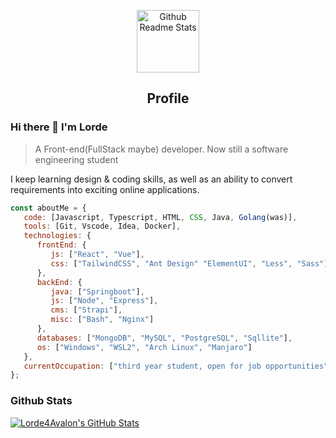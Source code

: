 <p align="center">
 <img width="100px" src="https://res.cloudinary.com/anuraghazra/image/upload/v1594908242/logo_ccswme.svg" align="center" alt="Github Readme Stats" />
 <h2 align="center">Profile</h2>
</p>

### Hi there 👋 I'm Lorde
> A Front-end(FullStack maybe) developer. Now still a software engineering student


<div>
 <p>
I keep learning design & coding skills, as well as an ability to convert requirements into exciting online applications.
</p>
</div>

```javascript
const aboutMe = {
   code: [Javascript, Typescript, HTML, CSS, Java, Golang(was)], 
   tools: [Git, Vscode, Idea, Docker],
   technologies: {
      frontEnd: {
         js: ["React", "Vue"],
         css: ["TailwindCSS", "Ant Design" "ElementUI", "Less", "Sass"]
      },
      backEnd: {
         java: ["Springboot"],
         js: ["Node", "Express"],
         cms: ["Strapi"],
         misc: ["Bash", "Nginx"]
      },
      databases: ["MongoDB", "MySQL", "PostgreSQL", "Sqllite"],
      os: ["Windows", "WSL2", "Arch Linux", "Manjaro"]
   },
   currentOccupation: ["third year student, open for job opportunities"],
};
```

### Github Stats

[![Lorde4Avalon's GitHub Stats](https://github-readme-stats.vercel.app/api?username=Lorde4Avalon&show_icons=true&count_private=true)](https://github.com/Lorde4Avalon)

